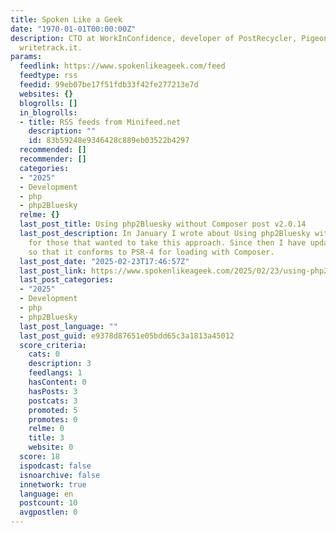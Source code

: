 ```yaml
---
title: Spoken Like a Geek
date: "1970-01-01T00:00:00Z"
description: CTO at WorkInConfidence, developer of PostRecycler, Pigeonhole.me and
  writetrack.it.
params:
  feedlink: https://www.spokenlikeageek.com/feed
  feedtype: rss
  feedid: 99eb07be17f51fdb33f42fe277213e7d
  websites: {}
  blogrolls: []
  in_blogrolls:
  - title: RSS feeds from Minifeed.net
    description: ""
    id: 83b59248e9346428c889eb03522b4297
  recommended: []
  recommender: []
  categories:
  - "2025"
  - Development
  - php
  - php2Bluesky
  relme: {}
  last_post_title: Using php2Bluesky without Composer post v2.0.14
  last_post_description: In January I wrote about Using php2Bluesky without Composer
    for those that wanted to take this approach. Since then I have updated the code
    so that it conforms to PSR-4 for loading with Composer.
  last_post_date: "2025-02-23T17:46:57Z"
  last_post_link: https://www.spokenlikeageek.com/2025/02/23/using-php2bluesky-without-composer-post-v2-0-14/
  last_post_categories:
  - "2025"
  - Development
  - php
  - php2Bluesky
  last_post_language: ""
  last_post_guid: e9378d87651e05bdd65c3a1813a45012
  score_criteria:
    cats: 0
    description: 3
    feedlangs: 1
    hasContent: 0
    hasPosts: 3
    postcats: 3
    promoted: 5
    promotes: 0
    relme: 0
    title: 3
    website: 0
  score: 18
  ispodcast: false
  isnoarchive: false
  innetwork: true
  language: en
  postcount: 10
  avgpostlen: 0
---
```

